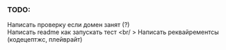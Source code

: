 ### TODO: 
Написать проверку если домен занят (?) <br/>
Написать readme как запускать тест <br/ >
Написать реквайрементсы (кодецептжс, плейврайт)